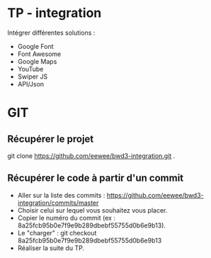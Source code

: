 # TP - integration
Intégrer différentes solutions :
* Google Font
* Font Awesome
* Google Maps
* YouTube
* Swiper JS
* API/Json

# GIT

## Récupérer le projet
git clone https://github.com/eewee/bwd3-integration.git .

## Récupérer le code à partir d'un commit
* Aller sur la liste des commits : https://github.com/eewee/bwd3-integration/commits/master
* Choisir celui sur lequel vous souhaitez vous placer.
* Copier le numéro du commit (ex : 8a25fcb95b0e7f9e9b289dbebf55755d0b6e9b13).
* Le "charger" : git checkout 8a25fcb95b0e7f9e9b289dbebf55755d0b6e9b13
* Réaliser la suite du TP.
